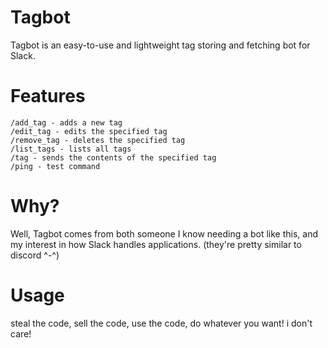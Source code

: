 # Tagbot  

Tagbot is an easy-to-use and lightweight tag storing and fetching bot for Slack.  

# Features  
```
/add_tag - adds a new tag
/edit_tag - edits the specified tag
/remove_tag - deletes the specified tag
/list_tags - lists all tags
/tag - sends the contents of the specified tag
/ping - test command
```

# Why?  
Well, Tagbot comes from both someone I know needing a bot like this, and my interest in how Slack handles applications. (they're pretty similar to discord ^-^)

# Usage
steal the code, sell the code, use the code, do whatever you want! i don't care!
